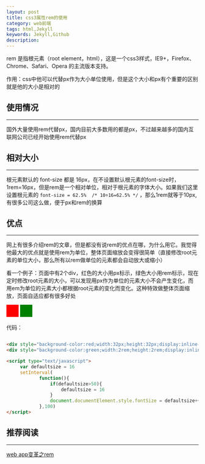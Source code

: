 ```yaml
---
layout: post
title: css3属性rem的使用
category: web前端
tags: html,Jekyll
keywords: Jekyll,Github
description:
---
```




rem 是指根元素（root element，html），这是一个css3样式，IE9+，Firefox、Chrome、Safari、Opera 的主流版本支持。

作用：css中他可以代替px作为大小单位使用，但是这个大小和px有个重要的区别就是他的大小是相对的

##   使用情况
---

国外大量使用rem代替px，国内目前大多数用的都是px，不过越来越多的国内互联网公司已经开始使用rem代替px

##  相对大小
---

根元素默认的 font-size 都是 16px，在不设置默认根元素的font-size时，1rem=16px，但是rem是一个相对单位，相对于根元素的字体大小。如果我们这里设置根元素的 ```` font-size = 62.5%  /* 10÷16=62.5% */ ```` ，那么1rem就等于10px,有很多公司这么做，便于px和rem的换算

##  优点
---

网上有很多介绍rem的文章，但是都没有说rem的优点在哪，为什么用它。我觉得他最大的优点就是使用rem为单位，整体页面缩放会变得很简单（直接修改root元素的单位大小，那么所有以rem做单位的元素都会自动放大或缩小）

看一个例子：页面中有2个div，红色的大小用px标示，绿色大小用rem标示，现在定时修改root元素的大小，可以发现用px作为单位的元素大小不会产生变化，而用em为单位的元素大小都根据root元素的变化而变化。这种特效做整体页面缩放，页面自适应都有很多好处



<div style="background-color:red;width:32px;height:32px;display:inline-block"></div>
<div style="background-color:green;width:2rem;height:2rem;display:inline-block"></div>

<script type="text/javascript">
     var defaultsize = 16
     setInterval(
            function(){
                if(defaultsize>50){
                    defaultsize = 16
                }
                document.documentElement.style.fontSize = defaultsize++ + "px"
            },100)
</script>


代码：

````html

<div style="background-color:red;width:32px;height:32px;display:inline-block"></div>
<div style="background-color:green;width:2rem;height:2rem;display:inline-block"></div>

<script type="text/javascript">
     var defaultsize = 16
     setInterval(
            function(){
                if(defaultsize>50){
                    defaultsize = 16
                }
                document.documentElement.style.fontSize = defaultsize++ + "px"
            },100)
</script>

````
##  推荐阅读
---

[web app变革之rem](http://isux.tencent.com/web-app-rem.html)
